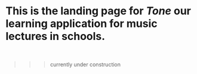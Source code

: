 # This is the landing page for *Tone* our learning application for music lectures in schools.

<br>

>>> currently under construction
